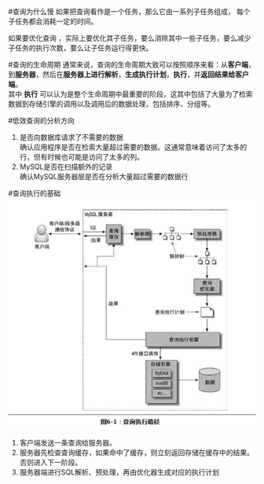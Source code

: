 #查询为什么慢 
如果把查询看作是一个任务，那么它由一系列子任务组成， 每个子任务都会消耗一定的时间。<br>

如果要优化查询 ，实际上要优化其子任务，要么消除其中一些子任务，要么减少子任务的执行次数，要么让子任务运行得更快。

#查询的生命周期
通常来说，查询的生命周期大致可以按照顺序来看：从**客户端**，到**服务器**，然后在**服务器上进行解析**，**生成执行计划**，**执行**，并**返回结果给客户端**。 <br> 
其中 **执行** 可以认为是整个生命周期中最重要的阶段，这其中包括了大量为了检索数据到存储引擎的调用以及调用后的数据处理，包括排序、分组等。

#低效查询的分析方向
1. 是否向数据库请求了不需要的数据 <br>
   确认应用程序是否在检索大量超过需要的数据。这通常意味着访问了太多的行，但有时候也可能是访问了太多的列。
2. MySQL是否在扫描额外的记录<br> 
   确认MySQL服务器层是否在分析大量超过需要的数据行
   
#查询执行的基础
   ![avator](./img/查询执行路径.jpg)
   1. 客户端发送一条查询给服务器。
   2. 服务器先检查查询缓存，如果命中了缓存，则立刻返回存储在缓存中的结果。否则进入下一阶段。
   3. 服务器端进行SQL解析、预处理，再由优化器生成对应的执行计划